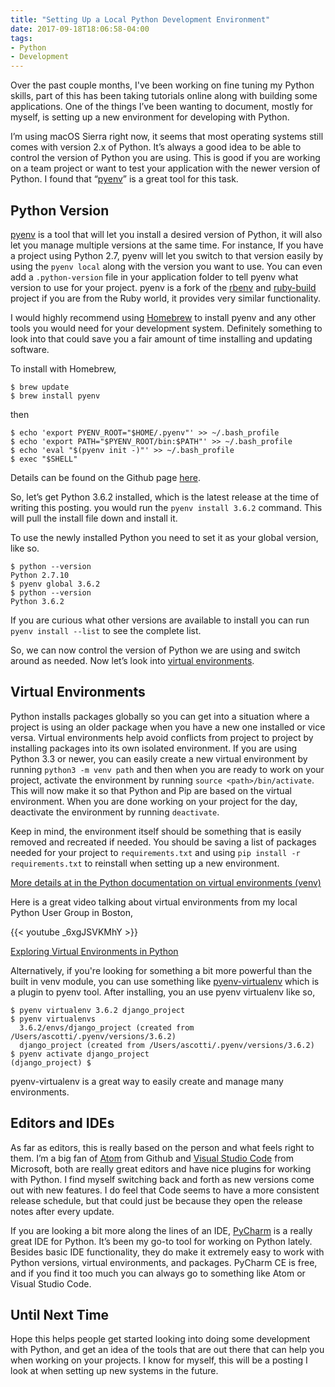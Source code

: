 ```yaml
---
title: "Setting Up a Local Python Development Environment"
date: 2017-09-18T18:06:58-04:00
tags:
- Python
- Development
---
```


Over the past couple months, I've been working on fine tuning my Python skills, part of this has been taking tutorials online along with building some applications. One of the things I’ve been wanting to document, mostly for myself, is setting up a new environment for developing with Python.

I’m using macOS Sierra right now, it seems that most operating systems still comes with version 2.x of Python. It’s always a good idea to be able to control the version of Python you are using. This is good if you are working on a team project or want to test your application with the newer version of Python. I found that “[pyenv](https://github.com/pyenv/pyenv)” is a great tool for this task.


## Python Version

[pyenv](https://github.com/pyenv/pyenv) is a tool that will let you install a desired version of Python, it will also let you manage multiple versions at the same time. For instance, If you have a project using Python 2.7, pyenv will let you switch to that version easily by using the `pyenv local` along with the version you want to use. You can even add a `.python-version` file in your application folder to tell pyenv what version to use for your project. pyenv is a fork of the [rbenv](https://github.com/rbenv/rbenv) and [ruby-build](https://github.com/rbenv/ruby-build) project if you are from the Ruby world, it provides very similar functionality.

I would highly recommend using [Homebrew](https://brew.sh/) to install pyenv and any other tools you would need for your development system. Definitely something to look into that could save you a fair amount of time installing and updating software.

To install with Homebrew,
```
$ brew update
$ brew install pyenv
```
then

```
$ echo 'export PYENV_ROOT="$HOME/.pyenv"' >> ~/.bash_profile
$ echo 'export PATH="$PYENV_ROOT/bin:$PATH"' >> ~/.bash_profile
$ echo 'eval "$(pyenv init -)"' >> ~/.bash_profile
$ exec "$SHELL"
```

Details can be found on the Github page [here](https://github.com/pyenv/pyenv#basic-github-checkout).

So, let’s get Python 3.6.2 installed, which is the latest release at the time of writing this posting. you would run the `pyenv install 3.6.2` command. This will pull the install file down and install it.

To use the newly installed Python you need to set it as your global version, like so.


```
$ python --version
Python 2.7.10
$ pyenv global 3.6.2
$ python --version
Python 3.6.2
```

If you are curious what other versions are available to install you can run `pyenv install --list` to see the complete list.

So, we can now control the version of Python we are using and switch around as needed. Now let’s look into [virtual environments](https://docs.python.org/3/tutorial/venv.html).


## Virtual Environments

Python installs packages globally so you can get into a situation where a project is using an older package when you have a new one installed or vice versa. Virtual environments help avoid conflicts from project to project by installing packages into its own isolated environment. If you are using Python 3.3 or newer, you can easily create a new virtual environment by running `python3 -m venv path` and then when you are ready to work on your project, activate the environment by running `source <path>/bin/activate`.  This will now make it so that Python and Pip are based on the virtual  environment. When you are done working on your project for the day, deactivate the environment by running `deactivate`.

Keep in mind, the environment itself should be something that is easily removed and recreated if needed. You should be saving a list of packages needed for your project to `requirements.txt` and using `pip install -r requirements.txt` to reinstall when setting up a new environment.

[More details at in the Python documentation on virtual environments (venv)](https://docs.python.org/3/library/venv.html)

Here is a great video talking about virtual environments from my local Python User Group in Boston,

{{< youtube _6xgJSVKMhY >}}

[Exploring Virtual Environments in Python](https://youtu.be/_6xgJSVKMhY)

Alternatively, if you're looking for something a bit more powerful than the built in venv module, you can use something like [pyenv-virtualenv](https://github.com/pyenv/pyenv-virtualenv) which is a plugin to pyenv tool. After installing, you an use pyenv virtualenv like so,


```
$ pyenv virtualenv 3.6.2 django_project
$ pyenv virtualenvs
  3.6.2/envs/django_project (created from /Users/ascotti/.pyenv/versions/3.6.2)
  django_project (created from /Users/ascotti/.pyenv/versions/3.6.2)
$ pyenv activate django_project
(django_project) $
```

pyenv-virtualenv is a great way to easily create and manage many environments.


## Editors and IDEs

As far as editors, this is really based on the person and what feels right to them. I’m a big fan of [Atom](https://atom.io/) from Github and [Visual Studio Code](https://code.visualstudio.com/) from Microsoft, both are really great editors and have nice plugins for working with Python. I find myself switching back and forth as new versions come out with new features. I do feel that Code seems to have a more consistent release schedule, but that could just be because they open the release notes after every update.

If you are looking a bit more along the lines of an IDE, [PyCharm](https://www.jetbrains.com/pycharm/) is a really great IDE for Python. It’s been my go-to tool for working on Python lately. Besides basic IDE functionality, they do make it extremely easy to work with Python versions, virtual environments, and packages. PyCharm CE is free, and if you find it too much you can always go to something like Atom or Visual Studio Code.


## Until Next Time

Hope this helps people get started looking into doing some development with Python, and get an idea of the tools that are out there that can help you when working on your projects. I know for myself, this will be a posting I look at when setting up new systems in the future.
